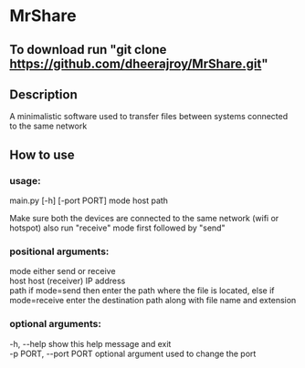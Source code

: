 # MrShare
## To download run "git clone https://github.com/dheerajroy/MrShare.git"
## Description
A minimalistic software used to transfer files between systems connected to the same network
## How to use
### usage:
main.py [-h] [-port PORT] mode host path

Make sure both the devices are connected to the same network (wifi or hotspot) also run "receive" mode first followed
by "send"

### positional arguments:
  mode                  either send or receive\
  host                  host (receiver) IP address\
  path                  if mode=send then enter the path where the file is located, else if mode=receive enter the destination path along with file name and extension
### optional arguments:
  -h, --help            show this help message and exit\
  -p PORT, --port PORT
                        optional argument used to change the port
